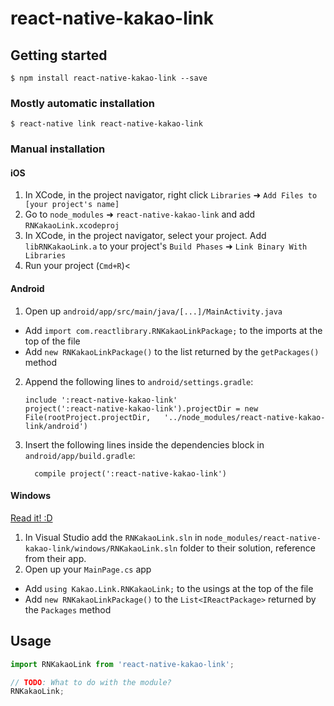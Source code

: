 
# react-native-kakao-link

## Getting started

`$ npm install react-native-kakao-link --save`

### Mostly automatic installation

`$ react-native link react-native-kakao-link`

### Manual installation


#### iOS

1. In XCode, in the project navigator, right click `Libraries` ➜ `Add Files to [your project's name]`
2. Go to `node_modules` ➜ `react-native-kakao-link` and add `RNKakaoLink.xcodeproj`
3. In XCode, in the project navigator, select your project. Add `libRNKakaoLink.a` to your project's `Build Phases` ➜ `Link Binary With Libraries`
4. Run your project (`Cmd+R`)<

#### Android

1. Open up `android/app/src/main/java/[...]/MainActivity.java`
  - Add `import com.reactlibrary.RNKakaoLinkPackage;` to the imports at the top of the file
  - Add `new RNKakaoLinkPackage()` to the list returned by the `getPackages()` method
2. Append the following lines to `android/settings.gradle`:
  	```
  	include ':react-native-kakao-link'
  	project(':react-native-kakao-link').projectDir = new File(rootProject.projectDir, 	'../node_modules/react-native-kakao-link/android')
  	```
3. Insert the following lines inside the dependencies block in `android/app/build.gradle`:
  	```
      compile project(':react-native-kakao-link')
  	```

#### Windows
[Read it! :D](https://github.com/ReactWindows/react-native)

1. In Visual Studio add the `RNKakaoLink.sln` in `node_modules/react-native-kakao-link/windows/RNKakaoLink.sln` folder to their solution, reference from their app.
2. Open up your `MainPage.cs` app
  - Add `using Kakao.Link.RNKakaoLink;` to the usings at the top of the file
  - Add `new RNKakaoLinkPackage()` to the `List<IReactPackage>` returned by the `Packages` method


## Usage
```javascript
import RNKakaoLink from 'react-native-kakao-link';

// TODO: What to do with the module?
RNKakaoLink;
```
  